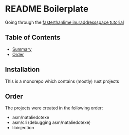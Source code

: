 # README Boilerplate

Going through the [fasterthanlime inuraddressspace tutorial](https://www.youtube.com/watch?v=xN5WjaeeklA)

## Table of Contents

- [Summary](#summary)
- [Order](#order)

## Installation

This is a monorepo which contains (mostly) rust projects

## Order

The projects were created in the following order:

- asm/nataliedotexe
- asm/cli (debugging asm/nataliedotexe)
- libinjection
